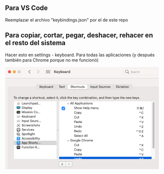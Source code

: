 ## Para VS Code

Reemplazar el archivo "keybindings.json" por el de este repo

## Para copiar, cortar, pegar, deshacer, rehacer en el resto del sistema

Hacer esto en settings - keyboard. Para todas las aplicaciones (y después también para Chrome porque no me funcionó)

<img src="Shortcuts keyboard.png" />
